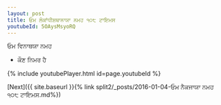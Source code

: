 ```yaml
---
layout: post
title: ਓਮ ਲੋਕਾਂਧੀਸ਼ਥਾਨਾਯਾ ਨਮਹ ੧੦੮ ਟਾਇਮਸ
youtubeId: 5OAysMsyoRQ
---
```

 
 
 ਓਮ ਵਿਨਾਥਯਾ ਨਮਹ  
 
 -  ਕੌਣ ਨਿਮਰ ਹੈ 
 
  
 
  
 
 
 
 
 
 


{% include youtubePlayer.html id=page.youtubeId %}
 
[Next]({{ site.baseurl }}{% link  split2/_posts/2016-01-04-ਓਮ ਨੈਕਜਾਯਾ ਨਮਹ ੧੦੮ ਟਾਇਮਸ.md%})
 
